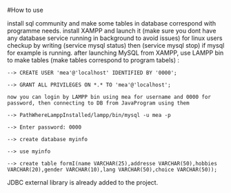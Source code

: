   #How to use

install sql community and make some tables in database correspond with programme needs.
install XAMPP and launch it (make sure you dont have any database service running in background to avoid issues)
  for linux users checkup by writing (service mysql status) then (service mysql stop) if mysql for example is running.
  after launching MySQL from XAMPP, use LAMPP bin to make tables (make tables correspond to program tabels) :
  
    --> CREATE USER 'mea'@'localhost' IDENTIFIED BY '0000';
  	
    --> GRANT ALL PRIVILEGES ON *.* TO 'mea'@'localhost';
    
    now you can login by LAMPP bin using mea for username and 0000 for password, then connecting to DB from JavaProgram using them
    
    --> PathWhereLamppInstalled/lampp/bin/mysql -u mea -p  
	 
    --> Enter password: 0000
    
    --> create database myinfo
    
    --> use myinfo
    
    --> create table formI(name VARCHAR(25),addresse VARCHAR(50),hobbies VARCHAR(20),gender VARCHAR(10),lang VARCHAR(50),choice VARCHAR(50));
    
JDBC external library is already added to the project.
